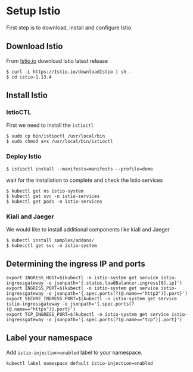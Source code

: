 
# Setup Istio

First step is to download, install and configure Istio.

## Download Istio

From <a href="https://istio.io">Istio.io</a> download Istio latest release
```
$ curl -L https://Istio.io/downloadIstio | sh -
$ cd istio-1.13.4
```



## Install Istio
### IstioCTL
First we need to install the ``istioctl``
```
$ sudo cp bin/istioctl /usr/local/bin
$ sudo chmod a+x /usr/local/bin/istioctl
```

### Deploy Istio
```
$ istioctl install --manifests=manifests --profile=demo
```

wait for the installation to complete and check the Istio services
```
$ kubectl get ns istio-system
$ kubectl get svc -n istio-services
$ kubectl get pods -n istio-services
```

### Kiali and Jaeger
We would like to install additional components like kiali and Jaeger 

```
$ kubectl install samples/addons/
$ kubecctl get svc -n istio-system
```

## Determining the ingress IP and ports

```
export INGRESS_HOST=$(kubectl -n istio-system get service istio-ingressgateway -o jsonpath='{.status.loadBalancer.ingress[0].ip}')
export INGRESS_PORT=$(kubectl -n istio-system get service istio-ingressgateway -o jsonpath='{.spec.ports[?(@.name=="http2")].port}')
export SECURE_INGRESS_PORT=$(kubectl -n istio-system get service istio-ingressgateway -o jsonpath='{.spec.ports[?(@.name=="https")].port}')
export TCP_INGRESS_PORT=$(kubectl -n istio-system get service istio-ingressgateway -o jsonpath='{.spec.ports[?(@.name=="tcp")].port}')

```

## Label your namespace
Add `istio-injection=enabled` label to your namespace.

```
kubectl label namespace default istio-injection=enabled
```
